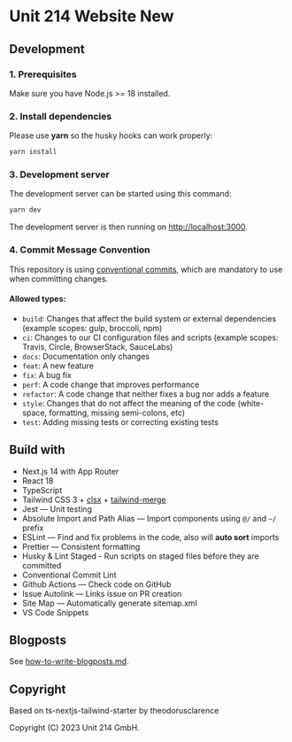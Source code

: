 # Unit 214 Website New

## Development

### 1. Prerequisites

Make sure you have Node.js >= 18 installed.

### 2. Install dependencies

Please use **yarn** so the husky hooks can work properly:

```bash
yarn install
```

### 3. Development server

The development server can be started using this command:

```bash
yarn dev
```

The development server is then running on [http://localhost:3000](http://localhost:3000).

### 4. Commit Message Convention

This repository is using [conventional commits](https://www.conventionalcommits.org/en/v1.0.0/), which are mandatory to use when committing changes.

#### Allowed types:

- `build`: Changes that affect the build system or external dependencies (example scopes: gulp, broccoli, npm)
- `ci`: Changes to our CI configuration files and scripts (example scopes: Travis, Circle, BrowserStack, SauceLabs)
- `docs`: Documentation only changes
- `feat`: A new feature
- `fix`: A bug fix
- `perf`: A code change that improves performance
- `refactor`: A code change that neither fixes a bug nor adds a feature
- `style`: Changes that do not affect the meaning of the code (white-space, formatting, missing semi-colons, etc)
- `test`: Adding missing tests or correcting existing tests

## Build with

- Next.js 14 with App Router
- React 18
- TypeScript
- Tailwind CSS 3 + [clsx](https://github.com/lukeed/clsx) + [tailwind-merge](https://github.com/dcastil/tailwind-merge)
- Jest — Unit testing
- Absolute Import and Path Alias — Import components using `@/` and `~/` prefix
- ESLint — Find and fix problems in the code, also will **auto sort** imports
- Prettier — Consistent formatting
- Husky & Lint Staged - Run scripts on staged files before they are committed
- Conventional Commit Lint
- Github Actions — Check code on GitHub
- Issue Autolink — Links issue on PR creation
- Site Map — Automatically generate sitemap.xml
- VS Code Snippets

## Blogposts

See [how-to-write-blogposts.md](/blogposts/examples/how-to-write-blogposts.md).

## Copyright

Based on ts-nextjs-tailwind-starter by theodorusclarence

Copyright (C) 2023 Unit 214 GmbH.

